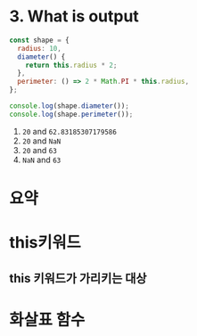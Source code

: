 # 3. What is output

```javascript
const shape = {
  radius: 10,
  diameter() {
    return this.radius * 2;
  },
  perimeter: () => 2 * Math.PI * this.radius,
};

console.log(shape.diameter());
console.log(shape.perimeter());
```

1. <code>20</code> and <code>62.83185307179586</code>
2. <code>20</code> and <code>NaN</code>
3. <code>20</code> and <code>63</code>
4. <code>NaN</code> and <code>63</code>

# 요약

# this키워드

## this 키워드가 가리키는 대상

# 화살표 함수
